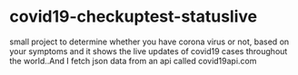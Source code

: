 # covid19-checkuptest-statuslive
small project to determine whether you have corona virus or not, based on your symptoms and it shows the live updates of covid19 cases throughout the world..And I fetch json data from an api called covid19api.com
